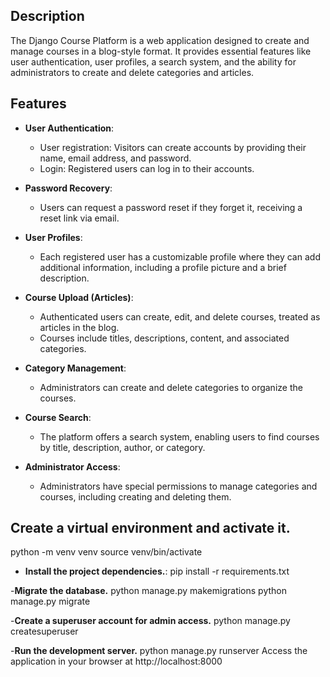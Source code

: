 ## Description

The Django Course Platform is a web application designed to create and manage courses in a blog-style format. It provides essential features like user authentication, user profiles, a search system, and the ability for administrators to create and delete categories and articles.

## Features

- **User Authentication**:
   - User registration: Visitors can create accounts by providing their name, email address, and password.
   - Login: Registered users can log in to their accounts.

- **Password Recovery**:
   - Users can request a password reset if they forget it, receiving a reset link via email.

- **User Profiles**:
   - Each registered user has a customizable profile where they can add additional information, including a profile picture and a brief description.

- **Course Upload (Articles)**:
   - Authenticated users can create, edit, and delete courses, treated as articles in the blog.
   - Courses include titles, descriptions, content, and associated categories.

- **Category Management**:
   - Administrators can create and delete categories to organize the courses.

- **Course Search**:
   - The platform offers a search system, enabling users to find courses by title, description, author, or category.

- **Administrator Access**:
   - Administrators have special permissions to manage categories and courses, including creating and deleting them.



## Create a virtual environment and activate it.

python -m venv venv
source venv/bin/activate

- **Install the project dependencies.**:
pip install -r requirements.txt


-**Migrate the database.**
python manage.py makemigrations
python manage.py migrate


-**Create a superuser account for admin access.**
python manage.py createsuperuser


-**Run the development server.**
python manage.py runserver
Access the application in your browser at http://localhost:8000
